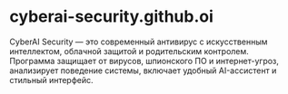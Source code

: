 # cyberai-security.github.oi
CyberAI Security — это современный антивирус с искусственным интеллектом, облачной защитой и родительским контролем. Программа защищает от вирусов, шпионского ПО и интернет-угроз, анализирует поведение системы, включает удобный AI-ассистент и стильный интерфейс.
